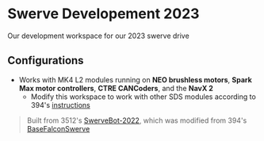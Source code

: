 # Swerve Developement 2023
Our development workspace for our 2023 swerve drive

## Configurations
- Works with MK4 L2 modules running on __NEO brushless motors__, __Spark Max motor controllers__, __CTRE CANCoders__, and the __NavX 2__
  - Modify this workspace to work with other SDS modules according to 394's [instructions](https://github.com/Team364/BaseFalconSwerve#readme)

> Built from 3512's [SwerveBot-2022](https://github.com/frc3512/SwerveBot-2022), which was modified from 394's [BaseFalconSwerve](https://github.com/Team364/BaseFalconSwerve)
